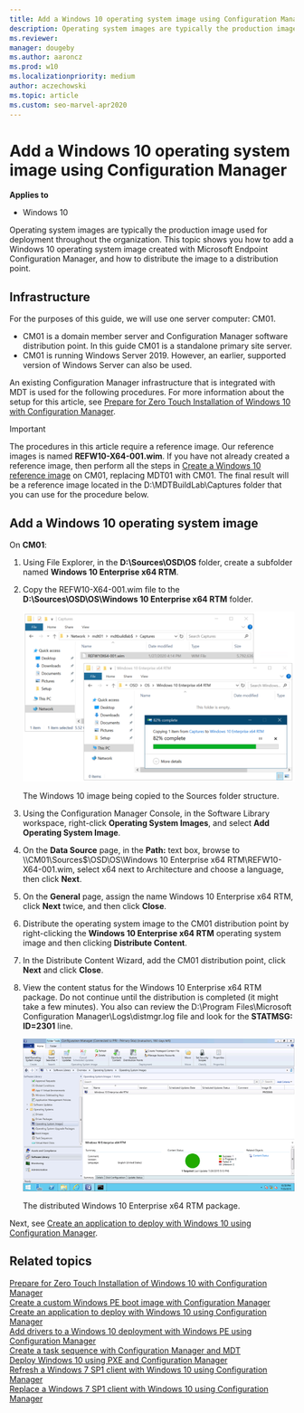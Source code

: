 ```yaml
---
title: Add a Windows 10 operating system image using Configuration Manager
description: Operating system images are typically the production image used for deployment throughout the organization.
ms.reviewer: 
manager: dougeby
ms.author: aaroncz
ms.prod: w10
ms.localizationpriority: medium
author: aczechowski
ms.topic: article
ms.custom: seo-marvel-apr2020
---
```


# Add a Windows 10 operating system image using Configuration Manager

**Applies to**

-   Windows 10

Operating system images are typically the production image used for deployment throughout the organization. This topic shows you how to add a Windows 10 operating system image created with Microsoft Endpoint Configuration Manager, and how to distribute the image to a distribution point.

## Infrastructure

For the purposes of this guide, we will use one server computer: CM01.
- CM01 is a domain member server and Configuration Manager software distribution point. In this guide CM01 is a standalone primary site server.
- CM01 is running Windows Server 2019. However, an earlier, supported version of Windows Server can also be used.  

An existing Configuration Manager infrastructure that is integrated with MDT is used for the following procedures. For more information about the setup for this article, see [Prepare for Zero Touch Installation of Windows 10 with Configuration Manager](prepare-for-zero-touch-installation-of-windows-10-with-configuration-manager.md).

>[!IMPORTANT]
>The procedures in this article require a reference image. Our reference images is named **REFW10-X64-001.wim**. If you have not already created a reference image, then perform all the steps in [Create a Windows 10 reference image](../deploy-windows-mdt/create-a-windows-10-reference-image.md) on CM01, replacing MDT01 with CM01. The final result will be a reference image located in the D:\MDTBuildLab\Captures folder that you can use for the procedure below.

 ## Add a Windows 10 operating system image

 On **CM01**:

1.  Using File Explorer, in the **D:\\Sources\\OSD\\OS** folder, create a subfolder named **Windows 10 Enterprise x64 RTM**.
2.  Copy the REFW10-X64-001.wim file to the **D:\\Sources\\OSD\\OS\\Windows 10 Enterprise x64 RTM** folder.

    ![figure 17.](../images/ref-image.png)

    The Windows 10 image being copied to the Sources folder structure.

3.  Using the Configuration Manager Console, in the Software Library workspace, right-click **Operating System Images**, and select **Add Operating System Image**.
4.  On the **Data Source** page, in the **Path:** text box, browse to \\\\CM01\\Sources$\\OSD\\OS\\Windows 10 Enterprise x64 RTM\\REFW10-X64-001.wim, select x64 next to Architecture and choose a language, then click **Next**.
5.  On the **General** page, assign the name Windows 10 Enterprise x64 RTM, click **Next** twice, and then click **Close**.
6.  Distribute the operating system image to the CM01 distribution point by right-clicking the **Windows 10 Enterprise x64 RTM** operating system image and then clicking **Distribute Content**.
7.  In the Distribute Content Wizard, add the CM01 distribution point, click **Next** and click **Close**.
8.  View the content status for the Windows 10 Enterprise x64 RTM package. Do not continue until the distribution is completed (it might take a few minutes). You also can review the D:\\Program Files\\Microsoft Configuration Manager\\Logs\\distmgr.log file and look for the **STATMSG: ID=2301** line.

    ![figure 18.](../images/fig18-distwindows.png)

    The distributed Windows 10 Enterprise x64 RTM package.

Next, see [Create an application to deploy with Windows 10 using Configuration Manager](create-an-application-to-deploy-with-windows-10-using-configuration-manager.md). 

## Related topics

[Prepare for Zero Touch Installation of Windows 10 with Configuration Manager](prepare-for-zero-touch-installation-of-windows-10-with-configuration-manager.md)<br>
[Create a custom Windows PE boot image with Configuration Manager](create-a-custom-windows-pe-boot-image-with-configuration-manager.md)<br>
[Create an application to deploy with Windows 10 using Configuration Manager](create-an-application-to-deploy-with-windows-10-using-configuration-manager.md)<br>
[Add drivers to a Windows 10 deployment with Windows PE using Configuration Manager](add-drivers-to-a-windows-10-deployment-with-windows-pe-using-configuration-manager.md)<br>
[Create a task sequence with Configuration Manager and MDT](./create-a-task-sequence-with-configuration-manager-and-mdt.md)<br>
[Deploy Windows 10 using PXE and Configuration Manager](deploy-windows-10-using-pxe-and-configuration-manager.md)<br>
[Refresh a Windows 7 SP1 client with Windows 10 using Configuration Manager](refresh-a-windows-7-client-with-windows-10-using-configuration-manager.md)<br>
[Replace a Windows 7 SP1 client with Windows 10 using Configuration Manager](replace-a-windows-7-client-with-windows-10-using-configuration-manager.md)<br>
